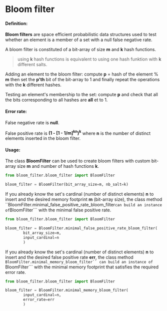 # Bloom filter

#### Definition:

__Bloom filters__ are space efficient probabilistic data structures used to test whether 
an element is a member of a set with a null false negative rate.


A bloom filter is constituted of a bit-array of size __m__ and __k__ hash functions.
> using __k__ hash functions is equivalent to using one hash funktion with __k__  
different salts.

Adding an element to the bloom filter: compute __p__ = hash of the element % __m__
then set the __p'th__ bit of the bit-array to 1 and finally 
repeat the operations with the __k__ different hashes.

Testing an element's membership to the set: compute __p__ and check that all the bits
corresponding to all hashes are __all__ et to 1. 


#### Error rate:
False negative rate is __null__.

False positive rate is __(1 - [1 - 1/m]<sup>kn</sup>)<sup>k</sup>__ where __n__ is the
number of distinct elements inserted in the bloom filter.


#### Usage:
The class __BloomFilter__ can be used to create bloom filters with custom bit-array size
__m__ and number of hash functions __k__.

```python
from bloom_filter.bloom_filter import BloomFilter

bloom_filter = BloomFilter(bit_array_size=m, nb_salt=k)
```

If you already know the set's cardinal (number of distinct elements) __n__ to insert 
and the desired memory footprint __m__ (bit-array size), the class method
``BloomFilter.minimal_false_positive_rate_bloom_filter``` can build an instance of
```BloomFilter``` with the minimal false positive rate.
```python
from bloom_filter.bloom_filter import BloomFilter

bloom_filter = BloomFilter.minimal_false_positive_rate_bloom_filter(
        bit_array_size=m, 
        input_cardinal=n
        )
```

If you already know the set's cardinal (number of distinct elements) __n__ to insert 
and the desired false positive rate __err__, the class method 
```BloomFilter.minimal_memory_bloom_filter`` can build an instance of ```BloomFilter``` 
with the minimal memory footprint that satisfies the required error rate.
```python
from bloom_filter.bloom_filter import BloomFilter

bloom_filter = BloomFilter.minimal_memory_bloom_filter(
        input_cardinal=n, 
        error_rate=err
        )
```
